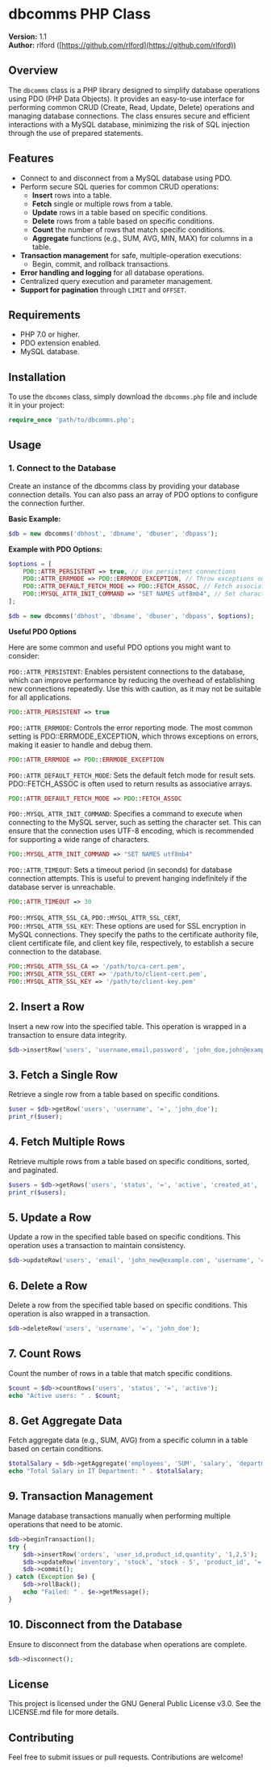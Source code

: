 # dbcomms PHP Class

**Version:** 1.1  
**Author:** rlford ([https://github.com/rlford](https://github.com/rlford))

## Overview

The `dbcomms` class is a PHP library designed to simplify database operations using PDO (PHP Data Objects). It provides an easy-to-use interface for performing common CRUD (Create, Read, Update, Delete) operations and managing database connections. The class ensures secure and efficient interactions with a MySQL database, minimizing the risk of SQL injection through the use of prepared statements.

## Features

- Connect to and disconnect from a MySQL database using PDO.
- Perform secure SQL queries for common CRUD operations:
  - **Insert** rows into a table.
  - **Fetch** single or multiple rows from a table.
  - **Update** rows in a table based on specific conditions.
  - **Delete** rows from a table based on specific conditions.
  - **Count** the number of rows that match specific conditions.
  - **Aggregate** functions (e.g., SUM, AVG, MIN, MAX) for columns in a table.
- **Transaction management** for safe, multiple-operation executions:
  - Begin, commit, and rollback transactions.
- **Error handling and logging** for all database operations.
- Centralized query execution and parameter management.
- **Support for pagination** through `LIMIT` and `OFFSET`.

## Requirements

- PHP 7.0 or higher.
- PDO extension enabled.
- MySQL database.

## Installation

To use the `dbcomms` class, simply download the `dbcomms.php` file and include it in your project:

```php
require_once 'path/to/dbcomms.php';
```

## Usage

### 1. Connect to the Database

Create an instance of the dbcomms class by providing your database connection details. You can also pass an array of PDO options to configure the connection further.

**Basic Example:**

```php
$db = new dbcomms('dbhost', 'dbname', 'dbuser', 'dbpass');
```

**Example with PDO Options:**

```php
$options = [
    PDO::ATTR_PERSISTENT => true, // Use persistent connections
    PDO::ATTR_ERRMODE => PDO::ERRMODE_EXCEPTION, // Throw exceptions on errors
    PDO::ATTR_DEFAULT_FETCH_MODE => PDO::FETCH_ASSOC, // Fetch associative arrays by default
    PDO::MYSQL_ATTR_INIT_COMMAND => "SET NAMES utf8mb4", // Set character encoding
];

$db = new dbcomms('dbhost', 'dbname', 'dbuser', 'dbpass', $options);
```

**Useful PDO Options**

Here are some common and useful PDO options you might want to consider:

`PDO::ATTR_PERSISTENT`: Enables persistent connections to the database, which can improve performance by reducing the overhead of establishing new connections repeatedly. Use this with caution, as it may not be suitable for all applications.

```php
PDO::ATTR_PERSISTENT => true
```

`PDO::ATTR_ERRMODE`: Controls the error reporting mode. The most common setting is PDO::ERRMODE_EXCEPTION, which throws exceptions on errors, making it easier to handle and debug them.

```php
PDO::ATTR_ERRMODE => PDO::ERRMODE_EXCEPTION
```

`PDO::ATTR_DEFAULT_FETCH_MODE`: Sets the default fetch mode for result sets. PDO::FETCH_ASSOC is often used to return results as associative arrays.

```php
PDO::ATTR_DEFAULT_FETCH_MODE => PDO::FETCH_ASSOC
```

`PDO::MYSQL_ATTR_INIT_COMMAND`: Specifies a command to execute when connecting to the MySQL server, such as setting the character set. This can ensure that the connection uses UTF-8 encoding, which is recommended for supporting a wide range of characters.

```php
PDO::MYSQL_ATTR_INIT_COMMAND => "SET NAMES utf8mb4"
```

`PDO::ATTR_TIMEOUT`: Sets a timeout period (in seconds) for database connection attempts. This is useful to prevent hanging indefinitely if the database server is unreachable.

```php
PDO::ATTR_TIMEOUT => 30
```

`PDO::MYSQL_ATTR_SSL_CA`, `PDO::MYSQL_ATTR_SSL_CERT`, `PDO::MYSQL_ATTR_SSL_KEY`: These options are used for SSL encryption in MySQL connections. They specify the paths to the certificate authority file, client certificate file, and client key file, respectively, to establish a secure connection to the database.

```php
PDO::MYSQL_ATTR_SSL_CA => '/path/to/ca-cert.pem',
PDO::MYSQL_ATTR_SSL_CERT => '/path/to/client-cert.pem',
PDO::MYSQL_ATTR_SSL_KEY => '/path/to/client-key.pem'
```

## 2. Insert a Row

Insert a new row into the specified table. This operation is wrapped in a transaction to ensure data integrity.

```php
$db->insertRow('users', 'username,email,password', 'john_doe,john@example.com,hashed_password');
```

## 3. Fetch a Single Row

Retrieve a single row from a table based on specific conditions.

```php
$user = $db->getRow('users', 'username', '=', 'john_doe');
print_r($user);
```

## 4. Fetch Multiple Rows

Retrieve multiple rows from a table based on specific conditions, sorted, and paginated.

```php
$users = $db->getRows('users', 'status', '=', 'active', 'created_at', 'DESC', 10, 0); // Fetch 10 rows, starting from offset 0
print_r($users);
```

## 5. Update a Row

Update a row in the specified table based on specific conditions. This operation uses a transaction to maintain consistency.

```php
$db->updateRow('users', 'email', 'john_new@example.com', 'username', '=', 'john_doe');
```

## 6. Delete a Row

Delete a row from the specified table based on specific conditions. This operation is also wrapped in a transaction.

```php
$db->deleteRow('users', 'username', '=', 'john_doe');
```

## 7. Count Rows

Count the number of rows in a table that match specific conditions.

```php
$count = $db->countRows('users', 'status', '=', 'active');
echo "Active users: " . $count;
```

## 8. Get Aggregate Data

Fetch aggregate data (e.g., SUM, AVG) from a specific column in a table based on certain conditions.

```php
$totalSalary = $db->getAggregate('employees', 'SUM', 'salary', 'department', '=', 'IT');
echo "Total Salary in IT Department: " . $totalSalary;
```

## 9. Transaction Management

Manage database transactions manually when performing multiple operations that need to be atomic.

```php
$db->beginTransaction();
try {
    $db->insertRow('orders', 'user_id,product_id,quantity', '1,2,5');
    $db->updateRow('inventory', 'stock', 'stock - 5', 'product_id', '=', '2');
    $db->commit();
} catch (Exception $e) {
    $db->rollBack();
    echo "Failed: " . $e->getMessage();
}
```

## 10. Disconnect from the Database

Ensure to disconnect from the database when operations are complete.

```php
$db->disconnect();
```

## License

This project is licensed under the GNU General Public License v3.0. See the LICENSE.md file for more details.

## Contributing

Feel free to submit issues or pull requests. Contributions are welcome!
